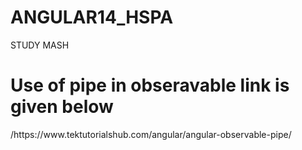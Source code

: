 # ANGULAR14_HSPA
STUDY MASH
<h1>Use of pipe in obseravable link is given below</h1>
/https://www.tektutorialshub.com/angular/angular-observable-pipe/
